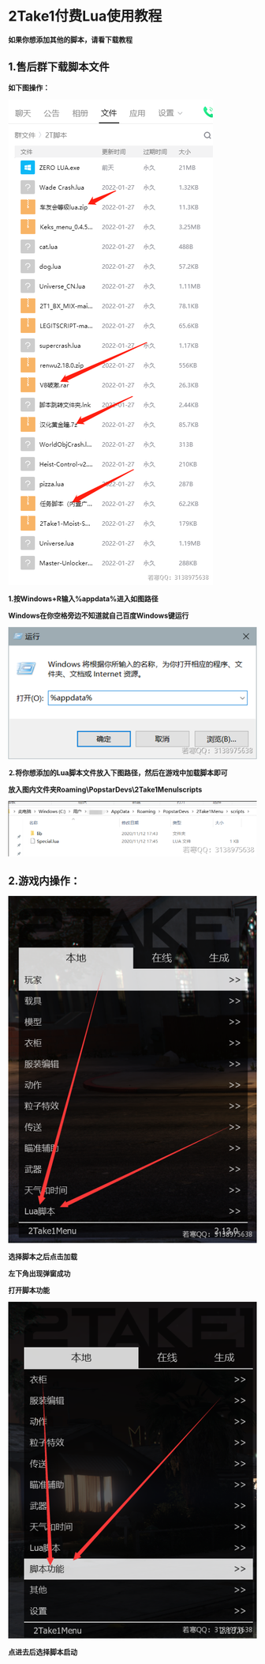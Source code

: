 # 2Take1付费Lua使用教程

**如果你想添加其他的脚本，请看下载教程**

## **1.售后群下载脚本文件**

**如下图操作：**

![](<../../../.gitbook/assets/image (18) (1) (1) (1) (1).png>)

**1.按Windows+R输入%appdata%进入如图路径**

**Windows在你空格旁边不知道就自己百度Windows键运行**

![](<../../../.gitbook/assets/image (50) (1).png>)

**⒉将你想添加的Lua脚本文件放入下图路径，然后在游戏中加载脚本即可**

**放入图内文件夹Roaming\PopstarDevs\2Take1Menulscripts**

![](../../../.gitbook/assets/image.png)

## **2.游戏内操作：**

![](<../../../.gitbook/assets/image (32) (1).png>)



**选择脚本之后点击加载**

**左下角出现弹窗成功**

**打开脚本功能**

![](<../../../.gitbook/assets/image (24) (1) (1) (1) (1) (1).png>)

**点进去后选择脚本启动**
